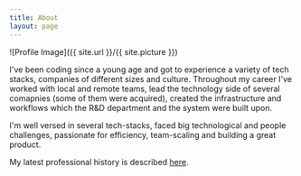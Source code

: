 ```yaml
---
title: About
layout: page
---
```


![Profile Image]({{ site.url }}/{{ site.picture }})

I've been coding since a young age and got to experience a variety of tech stacks, companies of different sizes and culture.
Throughout my career I've worked with local and remote teams, lead the technology side of several comapnies (some of them were acquired), created the infrastructure and workflows which the R&D department and the system were built upon.

I'm well versed in several tech-stacks, faced big technological and people challenges, passionate for efficiency, team-scaling and building a great product.

My latest professional history is described [here](/small.cv.pdf).